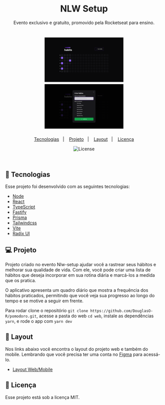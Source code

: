 <h1 align="center"> NLW Setup </h1>

<p align="center">
Evento exclusivo e gratuito, promovido pela Rocketseat para ensino.
</p>


<h1 align="center">
    <img alt="Habits" title="Habits" src=".github/Img1.png" width="50%"/>
    <img alt="Habits" title="Habits" src=".github/Img2.png" width="50%"/>
</h1>

<p align="center">
  <a href="#-tecnologias">Tecnologias</a>&nbsp;&nbsp;&nbsp;|&nbsp;&nbsp;&nbsp;
  <a href="#-projeto">Projeto</a>&nbsp;&nbsp;&nbsp;|&nbsp;&nbsp;&nbsp;
  <a href="#-layout">Layout</a>&nbsp;&nbsp;&nbsp;|&nbsp;&nbsp;&nbsp;
  <a href="#memo-licença">Licença</a>
</p>

<p align="center">
  <img alt="License" src="https://img.shields.io/static/v1?label=license&message=MIT&color=15C3D6&labelColor=000000">
</p>
<br>

## 🚀 Tecnologias

Esse projeto foi desenvolvido com as seguintes tecnologias:

- [Node](https://nodejs.org/en/)
- [React](https://reactjs.org)
- [TypeScript](https://www.typescriptlang.org/)
- [Fastify](https://www.fastify.io/)
- [Prisma](https://www.prisma.io/)
- [Tailwindcss](https://tailwindcss.com/)
- [Vite](https://vitejs.dev/)
- [Radix UI](https://www.radix-ui.com/)


## 💻 Projeto

Projeto criado no evento Nlw-setup ajudar você a rastrear seus hábitos e melhorar sua qualidade de vida. Com ele, você pode criar uma lista de hábitos que deseja incorporar em sua rotina diária e marcá-los a medida que os pratica.

O aplicativo apresenta um quadro diário que mostra a frequência dos hábitos praticados, permitindo que você veja sua progresso ao longo do tempo e se motive a seguir em frente.

Para rodar clone o repositório  `git clone https://github.com/DouglasO-R/pomodoro.git`, acesse a pasta do web `cd web`, instale as dependências `yarn`, e rode o app com `yarn dev` 

## 🔖 Layout

Nos links abaixo você encontra o layout do projeto web e também do mobile. Lembrando que você precisa ter uma conta no [Figma](http://figma.com/) para acessá-lo.

- [Layout Web/Mobile](https://www.figma.com/community/file/1195326661124171197)


## :memo: Licença

Esse projeto está sob a licença MIT.


